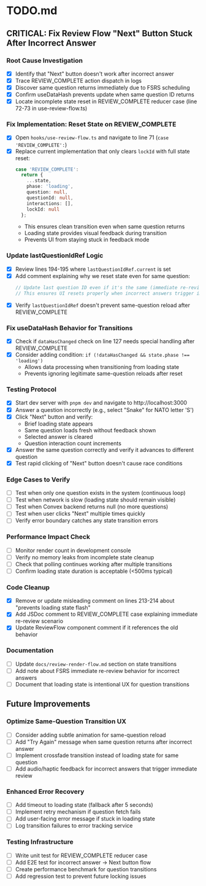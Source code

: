# TODO.md

## CRITICAL: Fix Review Flow "Next" Button Stuck After Incorrect Answer

### Root Cause Investigation
- [x] Identify that "Next" button doesn't work after incorrect answer
- [x] Trace REVIEW_COMPLETE action dispatch in logs
- [x] Discover same question returns immediately due to FSRS scheduling
- [x] Confirm useDataHash prevents update when same question ID returns
- [x] Locate incomplete state reset in REVIEW_COMPLETE reducer case (line 72-73 in use-review-flow.ts)

### Fix Implementation: Reset State on REVIEW_COMPLETE
- [x] Open `hooks/use-review-flow.ts` and navigate to line 71 (`case 'REVIEW_COMPLETE':`)
- [x] Replace current implementation that only clears `lockId` with full state reset:
  ```typescript
  case 'REVIEW_COMPLETE':
    return {
      ...state,
      phase: 'loading',
      question: null,
      questionId: null,
      interactions: [],
      lockId: null
    };
  ```
  * This ensures clean transition even when same question returns
  * Loading state provides visual feedback during transition
  * Prevents UI from staying stuck in feedback mode

### Update lastQuestionIdRef Logic
- [x] Review lines 194-195 where `lastQuestionIdRef.current` is set
- [x] Add comment explaining why we reset state even for same question:
  ```typescript
  // Update last question ID even if it's the same (immediate re-review case)
  // This ensures UI resets properly when incorrect answers trigger immediate review
  ```
- [x] Verify `lastQuestionIdRef` doesn't prevent same-question reload after REVIEW_COMPLETE

### Fix useDataHash Behavior for Transitions
- [x] Check if `dataHasChanged` check on line 127 needs special handling after REVIEW_COMPLETE
- [x] Consider adding condition: `if (!dataHasChanged && state.phase !== 'loading')`
  * Allows data processing when transitioning from loading state
  * Prevents ignoring legitimate same-question reloads after reset

### Testing Protocol
- [x] Start dev server with `pnpm dev` and navigate to http://localhost:3000
- [x] Answer a question incorrectly (e.g., select "Snake" for NATO letter 'S')
- [x] Click "Next" button and verify:
  * Brief loading state appears
  * Same question loads fresh without feedback shown
  * Selected answer is cleared
  * Question interaction count increments
- [x] Answer the same question correctly and verify it advances to different question
- [x] Test rapid clicking of "Next" button doesn't cause race conditions

### Edge Cases to Verify
- [ ] Test when only one question exists in the system (continuous loop)
- [ ] Test when network is slow (loading state should remain visible)
- [ ] Test when Convex backend returns null (no more questions)
- [ ] Test when user clicks "Next" multiple times quickly
- [ ] Verify error boundary catches any state transition errors

### Performance Impact Check
- [ ] Monitor render count in development console
- [ ] Verify no memory leaks from incomplete state cleanup
- [ ] Check that polling continues working after multiple transitions
- [ ] Confirm loading state duration is acceptable (<500ms typical)

### Code Cleanup
- [x] Remove or update misleading comment on lines 213-214 about "prevents loading state flash"
- [x] Add JSDoc comment to REVIEW_COMPLETE case explaining immediate re-review scenario
- [x] Update ReviewFlow component comment if it references the old behavior

### Documentation
- [ ] Update `docs/review-render-flow.md` section on state transitions
- [ ] Add note about FSRS immediate re-review behavior for incorrect answers
- [ ] Document that loading state is intentional UX for question transitions

## Future Improvements

### Optimize Same-Question Transition UX
- [ ] Consider adding subtle animation for same-question reload
- [ ] Add "Try Again" message when same question returns after incorrect answer
- [ ] Implement crossfade transition instead of loading state for same question
- [ ] Add audio/haptic feedback for incorrect answers that trigger immediate review

### Enhanced Error Recovery
- [ ] Add timeout to loading state (fallback after 5 seconds)
- [ ] Implement retry mechanism if question fetch fails
- [ ] Add user-facing error message if stuck in loading state
- [ ] Log transition failures to error tracking service

### Testing Infrastructure
- [ ] Write unit test for REVIEW_COMPLETE reducer case
- [ ] Add E2E test for incorrect answer → Next button flow
- [ ] Create performance benchmark for question transitions
- [ ] Add regression test to prevent future locking issues